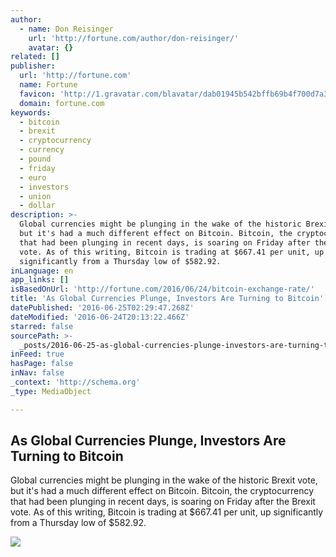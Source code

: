 ```yaml
---
author:
  - name: Don Reisinger
    url: 'http://fortune.com/author/don-reisinger/'
    avatar: {}
related: []
publisher:
  url: 'http://fortune.com'
  name: Fortune
  favicon: 'http://1.gravatar.com/blavatar/dab01945b542bffb69b4f700d7a35f8f?s=16'
  domain: fortune.com
keywords:
  - bitcoin
  - brexit
  - cryptocurrency
  - currency
  - pound
  - friday
  - euro
  - investors
  - union
  - dollar
description: >-
  Global currencies might be plunging in the wake of the historic Brexit vote,
  but it's had a much different effect on Bitcoin. Bitcoin, the cryptocurrency
  that had been plunging in recent days, is soaring on Friday after the Brexit
  vote. As of this writing, Bitcoin is trading at $667.41 per unit, up
  significantly from a Thursday low of $582.92.
inLanguage: en
app_links: []
isBasedOnUrl: 'http://fortune.com/2016/06/24/bitcoin-exchange-rate/'
title: 'As Global Currencies Plunge, Investors Are Turning to Bitcoin'
datePublished: '2016-06-25T02:29:47.268Z'
dateModified: '2016-06-24T20:13:22.466Z'
starred: false
sourcePath: >-
  _posts/2016-06-25-as-global-currencies-plunge-investors-are-turning-to-bitcoi.md
inFeed: true
hasPage: false
inNav: false
_context: 'http://schema.org'
_type: MediaObject

---
```

<article style=""><h1>As Global Currencies Plunge, Investors Are Turning to Bitcoin</h1><p>Global currencies might be plunging in the wake of the historic Brexit vote, but it's had a much different effect on Bitcoin. Bitcoin, the cryptocurrency that had been plunging in recent days, is soaring on Friday after the Brexit vote. As of this writing, Bitcoin is trading at $667.41 per unit, up significantly from a Thursday low of $582.92.</p><img src="https://fortunedotcom.files.wordpress.com/2016/05/bitcoin.jpg?w=1024" /></article>